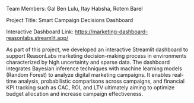 Team Members: Gal Ben Lulu, Itay Habsha, Rotem Barel 

Project Title: Smart Campaign Decisions Dashboard

Interactive Dashboard Link: https://marketing-dashboard-reasonlabs.streamlit.app/

As part of this project, we developed an interactive Streamlit dashboard to support ReasonLabs marketing decision-making process in environments characterized by high uncertainty and sparse data. The dashboard integrates Bayesian inference techniques with machine learning models (Random Forest) to analyze digital marketing campaigns. It enables real-time analysis, probabilistic comparisons across campaigns, and financial KPI tracking such as CAC, ROI, and LTV ultimately aiming to optimize budget allocation and increase campaign effectiveness.
